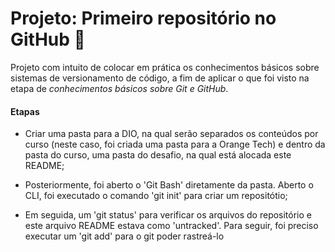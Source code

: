 # Projeto: Primeiro repositório no GitHub :call_me_hand:

Projeto com intuito de colocar em prática os conhecimentos básicos sobre sistemas de versionamento de código, a fim de aplicar o que foi visto na etapa de _conhecimentos básicos sobre Git e GitHub_.



#### Etapas 

- Criar uma pasta para a DIO, na qual serão separados os conteúdos por curso (neste caso, foi criada uma pasta para a Orange Tech) e dentro da pasta do curso, uma pasta do desafio, na qual está alocada este README;

- Posteriormente, foi aberto o 'Git Bash' diretamente da pasta. Aberto o CLI, foi executado o comando 'git init' para criar um repositótio;

- Em seguida, um 'git status' para verificar os arquivos do repositório e este arquivo README estava como 'untracked'. Para seguir, foi preciso executar um 'git add' para o git poder rastreá-lo

   